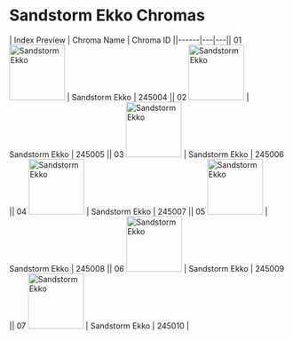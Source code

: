 # Sandstorm Ekko Chromas

| Index  Preview | Chroma Name | Chroma ID ||------|---|---|| 01  <img src='https://raw.communitydragon.org/latest/plugins/rcp-be-lol-game-data/global/default/v1/champion-chroma-images/245/245004.png' alt='Sandstorm Ekko' width='100'> | Sandstorm Ekko | 245004 || 02  <img src='https://raw.communitydragon.org/latest/plugins/rcp-be-lol-game-data/global/default/v1/champion-chroma-images/245/245005.png' alt='Sandstorm Ekko' width='100'> | Sandstorm Ekko | 245005 || 03  <img src='https://raw.communitydragon.org/latest/plugins/rcp-be-lol-game-data/global/default/v1/champion-chroma-images/245/245006.png' alt='Sandstorm Ekko' width='100'> | Sandstorm Ekko | 245006 || 04  <img src='https://raw.communitydragon.org/latest/plugins/rcp-be-lol-game-data/global/default/v1/champion-chroma-images/245/245007.png' alt='Sandstorm Ekko' width='100'> | Sandstorm Ekko | 245007 || 05  <img src='https://raw.communitydragon.org/latest/plugins/rcp-be-lol-game-data/global/default/v1/champion-chroma-images/245/245008.png' alt='Sandstorm Ekko' width='100'> | Sandstorm Ekko | 245008 || 06  <img src='https://raw.communitydragon.org/latest/plugins/rcp-be-lol-game-data/global/default/v1/champion-chroma-images/245/245009.png' alt='Sandstorm Ekko' width='100'> | Sandstorm Ekko | 245009 || 07  <img src='https://raw.communitydragon.org/latest/plugins/rcp-be-lol-game-data/global/default/v1/champion-chroma-images/245/245010.png' alt='Sandstorm Ekko' width='100'> | Sandstorm Ekko | 245010 |